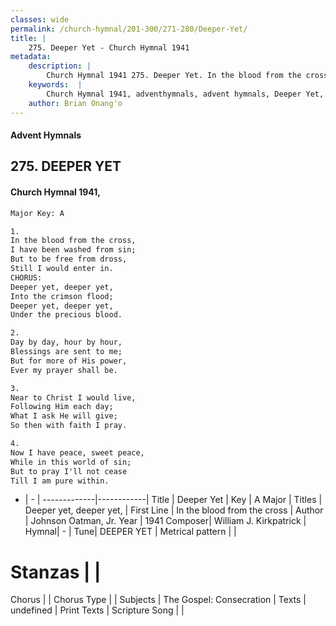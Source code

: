 ```yaml
---
classes: wide
permalink: /church-hymnal/201-300/271-280/Deeper-Yet/
title: |
    275. Deeper Yet - Church Hymnal 1941
metadata:
    description: |
        Church Hymnal 1941 275. Deeper Yet. In the blood from the cross, I have been washed from sin; But to be free from dross, Still I would enter in. CHORUS: Deeper yet, deeper yet, Into the crimson flood; Deeper yet, deeper yet, Under the precious blood. 
    keywords:  |
        Church Hymnal 1941, adventhymnals, advent hymnals, Deeper Yet, In the blood from the cross. Deeper yet, deeper yet,
    author: Brian Onang'o
---
```


#### Advent Hymnals
## 275. DEEPER YET
####  Church Hymnal 1941,

```txt
Major Key: A

1.
In the blood from the cross,
I have been washed from sin;
But to be free from dross,
Still I would enter in.
CHORUS:
Deeper yet, deeper yet,
Into the crimson flood;
Deeper yet, deeper yet,
Under the precious blood.

2.
Day by day, hour by hour,
Blessings are sent to me;
But for more of His power,
Ever my prayer shall be.

3.
Near to Christ I would live,
Following Him each day;
What I ask He will give;
So then with faith I pray.

4.
Now I have peace, sweet peace,
While in this world of sin;
But to pray I'll not cease
Till I am pure within.

```

- |   -  |
-------------|------------|
Title | Deeper Yet |
Key | A Major |
Titles | Deeper yet, deeper yet, |
First Line | In the blood from the cross |
Author | Johnson Oatman, Jr.
Year | 1941
Composer| William J. Kirkpatrick |
Hymnal|  - |
Tune| DEEPER YET |
Metrical pattern | |
# Stanzas |  |
Chorus |  |
Chorus Type |  |
Subjects | The Gospel: Consecration |
Texts | undefined |
Print Texts | 
Scripture Song |  |
    
